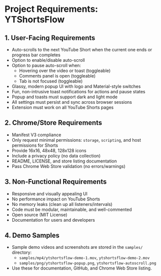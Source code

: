 # Project Requirements: YTShortsFlow

## 1. User-Facing Requirements
- Auto-scrolls to the next YouTube Short when the current one ends or progress bar completes
- Option to enable/disable auto-scroll
- Option to pause auto-scroll when:
  - Hovering over the video or toast (toggleable)
  - Comments panel is open (toggleable)
  - Tab is not focused (toggleable)
- Glassy, modern popup UI with logo and Material-style switches
- Fun, non-intrusive toast notifications for actions and pause states
- Popup and toasts must support dark and light mode
- All settings must persist and sync across browser sessions
- Extension must work on all YouTube Shorts pages

## 2. Chrome/Store Requirements
- Manifest V3 compliance
- Only request minimal permissions: `storage`, `scripting`, and host permissions for Shorts
- Provide 16x16, 48x48, 128x128 icons
- Include a privacy policy (no data collection)
- README, LICENSE, and store listing documentation
- Pass Chrome Web Store validation (no errors/warnings)

## 3. Non-Functional Requirements
- Responsive and visually appealing UI
- No performance impact on YouTube Shorts
- No memory leaks (clean up all listeners/intervals)
- Code must be modular, maintainable, and well-commented
- Open source (MIT License)
- Documentation for users and developers 

## 4. Demo Samples
- Sample demo videos and screenshots are stored in the `samples/` directory:
  - `samples/mp4/ytshortsflow-demo-1.mov`, `ytshortsflow-demo-2.mov`
  - `samples/png/ytshortsflow-popup.png`, `ytshortsflow-autoscroll.png`
- Use these for documentation, GitHub, and Chrome Web Store listing. 